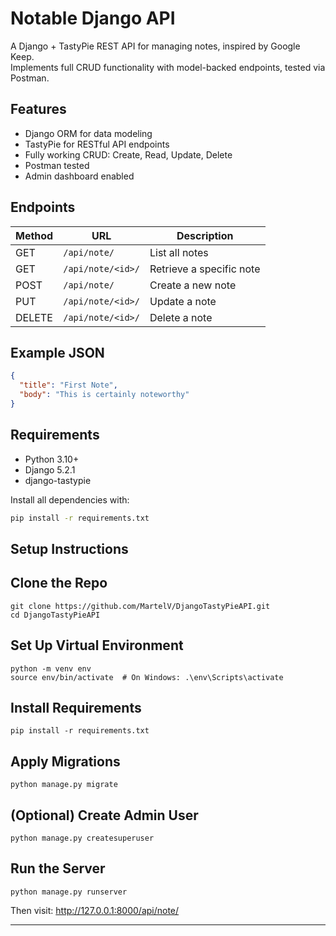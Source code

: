 # Notable Django API

A Django + TastyPie REST API for managing notes, inspired by Google Keep.  
Implements full CRUD functionality with model-backed endpoints, tested via Postman.

## Features

- Django ORM for data modeling
- TastyPie for RESTful API endpoints
- Fully working CRUD: Create, Read, Update, Delete
- Postman tested
- Admin dashboard enabled

## Endpoints

| Method | URL                      | Description              |
|--------|--------------------------|--------------------------|
| GET    | `/api/note/`             | List all notes           |
| GET    | `/api/note/<id>/`        | Retrieve a specific note |
| POST   | `/api/note/`             | Create a new note        |
| PUT    | `/api/note/<id>/`        | Update a note            |
| DELETE | `/api/note/<id>/`        | Delete a note            |

## Example JSON

```json
{
  "title": "First Note",
  "body": "This is certainly noteworthy"
}
```

## Requirements

- Python 3.10+
- Django 5.2.1
- django-tastypie

Install all dependencies with:

```bash
pip install -r requirements.txt
```

## Setup Instructions

## Clone the Repo
```
git clone https://github.com/MartelV/DjangoTastyPieAPI.git
cd DjangoTastyPieAPI
```
## Set Up Virtual Environment
```
python -m venv env
source env/bin/activate  # On Windows: .\env\Scripts\activate
```
## Install Requirements
```
pip install -r requirements.txt
```
## Apply Migrations
```
python manage.py migrate
```

## (Optional) Create Admin User
```
python manage.py createsuperuser
```
## Run the Server
```
python manage.py runserver
```
Then visit:
http://127.0.0.1:8000/api/note/

---
